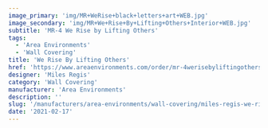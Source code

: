 ```yaml
---
image_primary: 'img/MR+WeRise+black+letters+art+WEB.jpg'
image_secondary: 'img/MR+We+Rise+By+Lifting+Others+Interior+WEB.jpg'
subtitle: 'MR-4 We Rise by Lifting Others'
tags:
  - 'Area Environments'
  - 'Wall Covering'
title: 'We Rise By Lifting Others'
href: 'https://www.areaenvironments.com/order/mr-4werisebyliftingothers'
designer: 'Miles Regis'
category: 'Wall Covering'
manufacturer: 'Area Environments'
description: ''
slug: '/manufacturers/area-environments/wall-covering/miles-regis-we-rise-by-lifting-others'
date: '2021-02-17'
---
```

